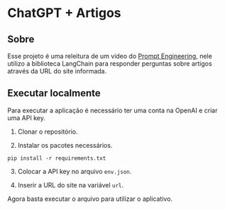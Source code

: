 # ChatGPT + Artigos

## Sobre
Esse projeto é uma releitura de um vídeo do [Prompt Engineering](https://www.youtube.com/watch?v=TLf90ipMzfE&t=38s), nele utilizo a biblioteca LangChain para responder perguntas sobre
artigos através da URL do site informada.

## Executar localmente

Para executar a aplicação é necessário ter uma conta na OpenAI e criar uma API key.

1. Clonar o repositório.

2. Instalar os pacotes necessários.

```
pip install -r requirements.txt
```

3. Colocar a API key no arquivo `env.json`.

4. Inserir a URL do site na variável `url`.

Agora basta executar o arquivo para utilizar o aplicativo.
